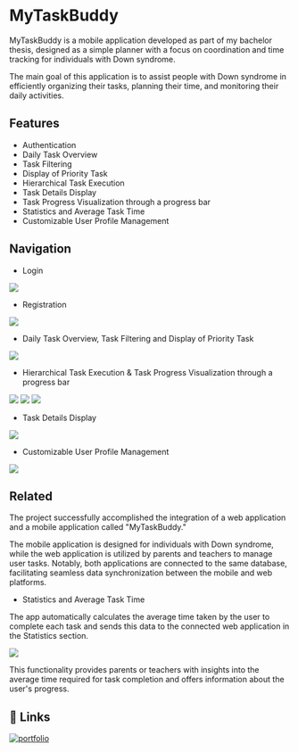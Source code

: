 # MyTaskBuddy


MyTaskBuddy is a mobile application developed as part of my bachelor thesis, designed as a simple planner with a focus on coordination and time tracking for individuals with Down syndrome. 

The main goal of this application is to assist people with Down syndrome in efficiently organizing their tasks, planning their time, and monitoring their daily activities.

## Features

- Authentication
- Daily Task Overview
- Task Filtering
- Display of Priority Task
- Hierarchical Task Execution
- Task Details Display
- Task Progress Visualization through a progress bar
- Statistics and Average Task Time
- Customizable User Profile Management
## Navigation

- Login

![](https://github.com/acato2/MyTaskBuddy/blob/master/assets/videos/login.gif)

- Registration

![](https://github.com/acato2/MyTaskBuddy/blob/master/assets/videos/registration.gif)

- Daily Task Overview, Task Filtering and Display of Priority Task

![](https://github.com/acato2/MyTaskBuddy/blob/master/assets/videos/tasks.gif)

- Hierarchical Task Execution & Task Progress Visualization through a progress bar

![](https://github.com/acato2/MyTaskBuddy/blob/master/assets/videos/substeps1.gif)
![](https://github.com/acato2/MyTaskBuddy/blob/master/assets/videos/substeps2.gif)
![](https://github.com/acato2/MyTaskBuddy/blob/master/assets/videos/substeps3.gif)

- Task Details Display

![](https://github.com/acato2/MyTaskBuddy/blob/master/assets/videos/taskdetails.gif)

- Customizable User Profile Management

![](https://github.com/acato2/MyTaskBuddy/blob/master/assets/videos/editprofile.gif)







## Related


The project successfully accomplished the integration of a web application and a mobile application called "MyTaskBuddy." 

The mobile application is designed for individuals with Down syndrome, while the web application is utilized by parents and teachers to manage user tasks. Notably, both applications are connected to the same database, facilitating seamless data synchronization between the mobile and web platforms.

- Statistics and Average Task Time

The app automatically calculates the average time taken by the user to complete each task and sends this data to the connected web application in the Statistics section. 

![](https://github.com/acato2/MyTaskBuddy/blob/master/assets/statistics.png)

This functionality provides parents or teachers with insights into the average time required for task completion and offers information about the user's progress.



## 🔗 Links
[![portfolio](https://img.shields.io/badge/WEB%20APPLICATION-000?style=for-the-badge&logo=React&logoColor=white)](https://github.com/smuratovic3/MyTaskBuddy)


